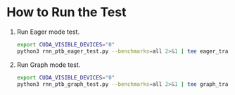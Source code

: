 # How to Run the Test

1. Run Eager mode test.

    ``` bash
    export CUDA_VISIBLE_DEVICES="0"
    python3 rnn_ptb_eager_test.py --benchmarks=all 2>&1 | tee eager_train.log
    ```

1. Run Graph mode test.

    ``` bash
    export CUDA_VISIBLE_DEVICES="0"
    python3 rnn_ptb_graph_test.py --benchmarks=all 2>&1 | tee graph_train.log
    ```
